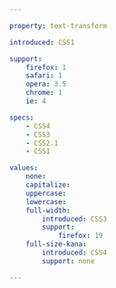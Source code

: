 ```yaml
---

property: text-transform

introduced: CSS1

support:
    firefox: 1
    safari: 1
    opera: 3.5
    chrome: 1
    ie: 4

specs:
    - CSS4
    - CSS3
    - CSS2.1
    - CSS1

values:
    none:
    capitalize:
    uppercase:
    lowercase:
    full-width:
        introduced: CSS3
        support:
            firefox: 19
    full-size-kana:
        introduced: CSS4
        support: none

---
```

